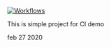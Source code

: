 
[![Workflows](https://github.com/nagsekharreddy/githubrepo/actions/workflows/all/badge.svg)](https://github.com/nagsekharreddy/githubrepo/actions/workflows/all)

This is simple project for CI demo
 
 feb 27 2020
